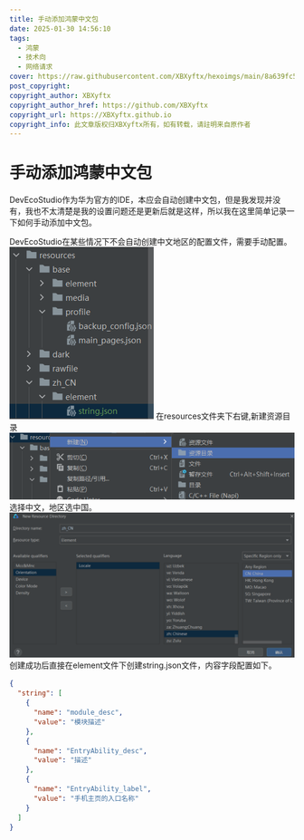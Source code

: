 ```yaml
---
title: 手动添加鸿蒙中文包
date: 2025-01-30 14:56:10
tags:
  - 鸿蒙
  - 技术向
  - 网络请求
cover: https://raw.githubusercontent.com/XBXyftx/hexoimgs/main/8a639fc584cf1fe0b50a0222f3ca921.png
post_copyright:
copyright_author: XBXyftx
copyright_author_href: https://github.com/XBXyftx
copyright_url: https://XBXyftx.github.io
copyright_info: 此文章版权归XBXyftx所有，如有转载，请註明来自原作者
---
```


# 手动添加鸿蒙中文包

DevEcoStudio作为华为官方的IDE，本应会自动创建中文包，但是我发现并没有，我也不太清楚是我的设置问题还是更新后就是这样，所以我在这里简单记录一下如何手动添加中文包。

DevEcoStudio在某些情况下不会自动创建中文地区的配置文件，需要手动配置。
![1](https://raw.githubusercontent.com/XBXyftx/hexoimgs/main/20250130150238.png)
在resources文件夹下右键,新建资源目录
![1](https://raw.githubusercontent.com/XBXyftx/hexoimgs/main/20250130150313.png)
选择中文，地区选中国。
![1](https://raw.githubusercontent.com/XBXyftx/hexoimgs/main/20250130150330.png)
创建成功后直接在element文件下创建string.json文件，内容字段配置如下。

```json
{
  "string": [
    {
      "name": "module_desc",
      "value": "模块描述"
    },
    {
      "name": "EntryAbility_desc",
      "value": "描述"
    },
    {
      "name": "EntryAbility_label",
      "value": "手机主页的入口名称"
    }
  ]
}
```
